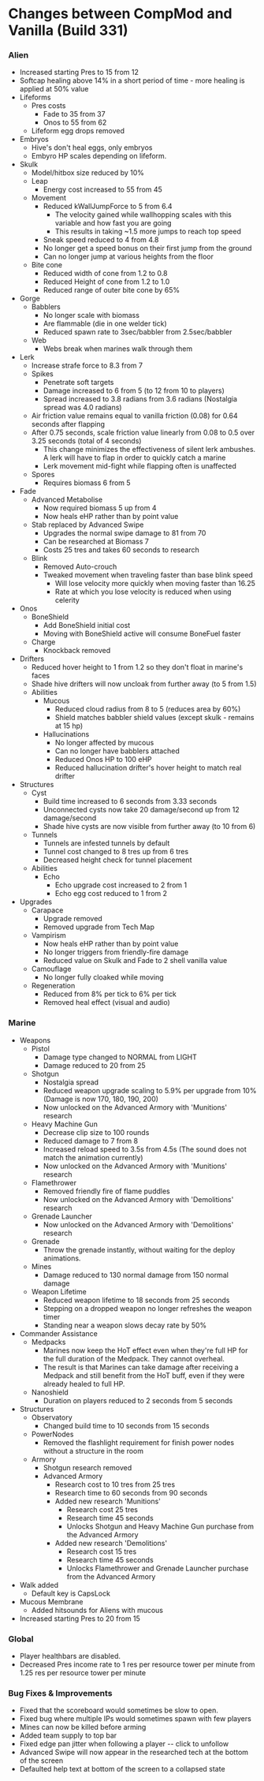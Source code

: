 # Changes between CompMod and Vanilla (Build 331)
### Alien
* Increased starting Pres to 15 from 12
* Softcap healing above 14% in a short period of time - more healing is applied at 50% value
* Lifeforms
    * Pres costs
        * Fade to 35 from 37
        * Onos to 55 from 62
    * Lifeform egg drops removed
* Embryos
    * Hive's don't heal eggs, only embryos
    * Embyro HP scales depending on lifeform.
* Skulk
    * Model/hitbox size reduced by 10%
    * Leap
        * Energy cost increased to 55 from 45
    * Movement
        * Reduced kWallJumpForce to 5 from 6.4
            * The velocity gained while wallhopping scales with this variable and how fast you are going
            * This results in taking ~1.5 more jumps to reach top speed
        * Sneak speed reduced to 4 from 4.8
        * No longer get a speed bonus on their first jump from the ground
        * Can no longer jump at various heights from the floor
    * Bite cone
        * Reduced width of cone from 1.2 to 0.8
        * Reduced Height of cone from 1.2 to 1.0
        * Reduced range of outer bite cone by 65%
* Gorge
    * Babblers
        * No longer scale with biomass
        * Are flammable (die in one welder tick)
        * Reduced spawn rate to 3sec/babbler from 2.5sec/babbler
    * Web
        * Webs break when marines walk through them
* Lerk
    * Increase strafe force to 8.3 from 7
    * Spikes
        * Penetrate soft targets
        * Damage increased to 6 from 5 (to 12 from 10 to players)
        * Spread increased to 3.8 radians from 3.6 radians (Nostalgia spread was 4.0 radians)
    * Air friction value remains equal to vanilla friction (0.08) for 0.64 seconds after flapping
    * After 0.75 seconds, scale friction value linearly from 0.08 to 0.5 over 3.25 seconds (total of 4 seconds)
        * This change minimizes the effectiveness of silent lerk ambushes. A lerk will have to flap in order to quickly catch a marine
        * Lerk movement mid-fight while flapping often is unaffected
    * Spores
        * Requires biomass 6 from 5
* Fade
    * Advanced Metabolise
        * Now required biomass 5 up from 4
        * Now heals eHP rather than by point value
    * Stab replaced by Advanced Swipe
        * Upgrades the normal swipe damage to 81 from 70
        * Can be researched at Biomass 7 
        * Costs 25 tres and takes 60 seconds to research
    * Blink
        * Removed Auto-crouch
        * Tweaked movement when traveling faster than base blink speed
            * Will lose velocity more quickly when moving faster than 16.25
            * Rate at which you lose velocity is reduced when using celerity
* Onos
    * BoneShield
        * Add BoneShield initial cost 
        * Moving with BoneShield active will consume BoneFuel faster
    * Charge
        * Knockback removed
* Drifters
    * Reduced hover height to 1 from 1.2 so they don't float in marine's faces
    * Shade hive drifters will now uncloak from further away (to 5 from 1.5)
    * Abilities
        * Mucous
            * Reduced cloud radius from 8 to 5 (reduces area by 60%)
            * Shield matches babbler shield values (except skulk - remains at 15 hp)
        * Hallucinations
            * No longer affected by mucous
            * Can no longer have babblers attached
            * Reduced Onos HP to 100 eHP
            * Reduced hallucination drifter's hover height to match real drifter
* Structures
    * Cyst
        * Build time increased to 6 seconds from 3.33 seconds
        * Unconnected cysts now take 20 damage/second up from 12 damage/second
        * Shade hive cysts are now visible from further away (to 10 from 6)
    * Tunnels
        * Tunnels are infested tunnels by default
        * Tunnel cost changed to 8 tres up from 6 tres
        * Decreased height check for tunnel placement
    * Abilities
        * Echo
            * Echo upgrade cost increased to 2 from 1
            * Echo egg cost reduced to 1 from 2
* Upgrades
    * Carapace
        * Upgrade removed
        * Removed upgrade from Tech Map
    * Vampirism
        * Now heals eHP rather than by point value
        * No longer triggers from friendly-fire damage
        * Reduced value on Skulk and Fade to 2 shell vanilla value
    * Camouflage
        * No longer fully cloaked while moving
    * Regeneration
        * Reduced from 8% per tick to 6% per tick
        * Removed heal effect (visual and audio)

### Marine
* Weapons
    * Pistol
        * Damage type changed to NORMAL from LIGHT
        * Damage reduced to 20 from 25
    * Shotgun
        * Nostalgia spread
        * Reduced weapon upgrade scaling to 5.9% per upgrade from 10% (Damage is now 170, 180, 190, 200)
        * Now unlocked on the Advanced Armory with 'Munitions' research
    * Heavy Machine Gun
        * Decrease clip size to 100 rounds
        * Reduced damage to 7 from 8
        * Increased reload speed to 3.5s from 4.5s (The sound does not match the animation currently)
        * Now unlocked on the Advanced Armory with 'Munitions' research
    * Flamethrower
        * Removed friendly fire of flame puddles
        * Now unlocked on the Advanced Armory with 'Demolitions' research
    * Grenade Launcher
        * Now unlocked on the Advanced Armory with 'Demolitions' research
    * Grenade
        * Throw the grenade instantly, without waiting for the deploy animations.
    * Mines
        * Damage reduced to 130 normal damage from 150 normal damage
    * Weapon Lifetime
        * Reduced weapon lifetime to 18 seconds from 25 seconds
        * Stepping on a dropped weapon no longer refreshes the weapon timer
        * Standing near a weapon slows decay rate by 50%
* Commander Assistance
    * Medpacks
        * Marines now keep the HoT effect even when they're full HP for the full duration of the Medpack. They cannot overheal.
        * The result is that Marines can take damage after receiving a Medpack and still benefit from the HoT buff, even if they were already healed to full HP.
    * Nanoshield
        * Duration on players reduced to 2 seconds from 5 seconds
* Structures
    * Observatory
        * Changed build time to 10 seconds from 15 seconds
    * PowerNodes
        * Removed the flashlight requirement for finish power nodes without a structure in the room
    * Armory
        * Shotgun research removed
        * Advanced Armory
            * Research cost to 10 tres from 25 tres
            * Research time to 60 seconds from 90 seconds
            * Added new research 'Munitions'
                * Research cost 25 tres
                * Research time 45 seconds
                * Unlocks Shotgun and Heavy Machine Gun purchase from the Advanced Armory
            * Added new research 'Demolitions'
                * Research cost 15 tres
                * Research time 45 seconds
                * Unlocks Flamethrower and Grenade Launcher purchase from the Advanced Armory
* Walk added
    * Default key is CapsLock
* Mucous Membrane
    * Added hitsounds for Aliens with mucous
* Increased starting Pres to 20 from 15

### Global
* Player healthbars are disabled.
* Decreased Pres income rate to 1 res per resource tower per minute from 1.25 res per resource tower per minute

### Bug Fixes & Improvements
* Fixed that the scoreboard would sometimes be slow to open.
* Fixed bug where multiple IPs would sometimes spawn with few players
* Mines can now be killed before arming
* Added team supply to top bar
* Fixed edge pan jitter when following a player -- click to unfollow
* Advanced Swipe will now appear in the researched tech at the bottom of the screen
* Defaulted help text at bottom of the screen to a collapsed state
 
